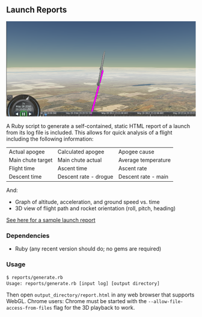 ## Launch Reports

![](/images/cesium.png?raw=true)

A Ruby script to generate a self-contained, static HTML report of a launch from its log file is included. This allows for quick analysis of a flight including the following information:

|                  |                      |                           |
|------------------|----------------------|---------------------------|
|Actual apogee     |Calculated apogee     |Apogee cause               |
|Main chute target |Main chute actual     |Average temperature        |
|Flight time       |Ascent time           |Ascent rate                |
|Descent time      |Descent rate - drogue |Descent rate - main        |

And:
* Graph of altitude, acceleration, and ground speed vs. time
* 3D view of flight path and rocket orientation (roll, pitch, heading)

[See here for a sample launch report](https://shanet.github.io/Osprey/)

### Dependencies

* Ruby (any recent version should do; no gems are required)

### Usage

```
$ reports/generate.rb
Usage: reports/generate.rb [input log] [output directory]
```

Then open `output_directory/report.html` in any web browser that supports WebGL. Chrome users: Chrome must be started with the `--allow-file-access-from-files` flag for the 3D playback to work.
